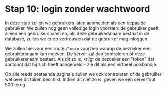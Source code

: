 # Stap 10: login zonder wachtwoord
In deze stap zullen we gebruikers laten aanmelden als een bepaalde gebruiker. We zullen nog geen volledige login voorzien: de gebruiker geeft alleen een gebruikersnaam en, als deze gebruikersnaam bestaat in de database, zullen we er op vertrouwen dat de gebruiker mag inloggen.

We zullen hiervoor een route `/login` voorzien waarop de bezoeker een gebruikersnaam kan ingeven. De server zal dan controleren of deze gebruikersnaam bestaat. Als dit zo is, krijgt de bezoeker een "token" dat aantoont dat hij zich heeft aangemeld - zie dit als een virtueel polsbandje.

Op alle reeds bestaande pagina's zullen we ook controleren of de gebruiker wel over dit token beschikt. Indien dit niet zo is, geven we een serverfout 500 terug.
